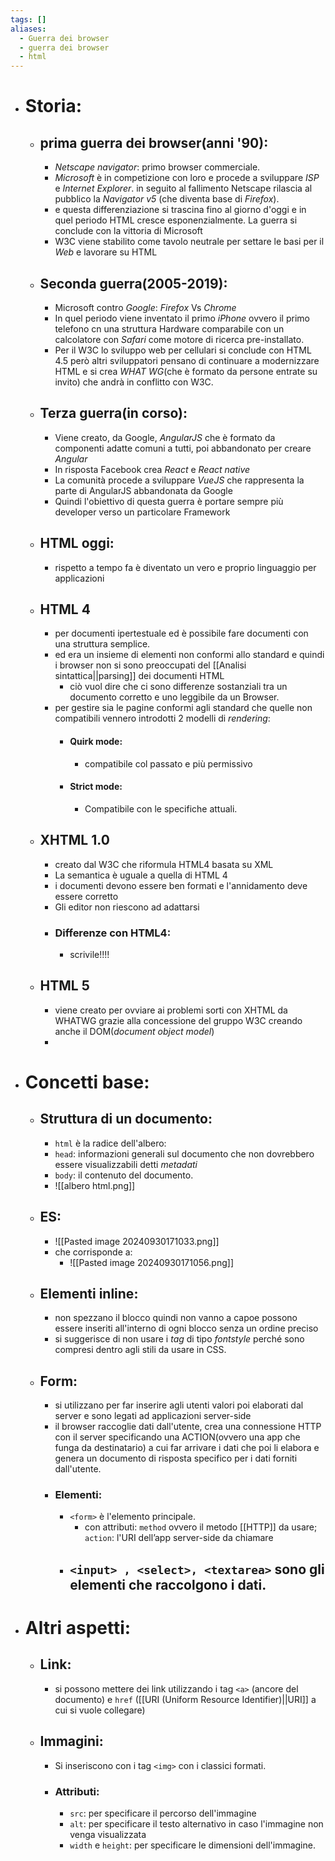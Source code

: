 ```yaml
---
tags: []
aliases:
  - Guerra dei browser
  - guerra dei browser
  - html
---
```


- # Storia:
	- ## prima guerra dei browser(anni '90):
		- _Netscape navigator_: primo browser commerciale.
		- _Microsoft_ è in competizione con loro e procede a sviluppare _ISP_ e _Internet Explorer_. in seguito al fallimento Netscape rilascia al pubblico la _Navigator v5_ (che diventa base di _Firefox_). 
		- e questa differenziazione si trascina fino al giorno d'oggi e in quel periodo HTML cresce esponenzialmente. La guerra si conclude con la vittoria di Microsoft
		- W3C viene stabilito come tavolo neutrale per settare le basi per il _Web_ e lavorare su HTML
	- ## Seconda guerra(2005-2019):
		- Microsoft contro _Google_: _Firefox_ Vs _Chrome_
		- In quel periodo viene inventato il primo _iPhone_ ovvero il primo telefono cn una struttura Hardware comparabile con un calcolatore con _Safari_ come motore di ricerca pre-installato.
		- Per il W3C lo sviluppo web per cellulari si conclude con HTML 4.5 però altri sviluppatori pensano di continuare a modernizzare HTML e si crea _WHAT WG_(che è formato da persone entrate su invito) che andrà in conflitto con W3C.  
	- ## Terza guerra(in corso):
		- Viene creato, da Google, _AngularJS_ che è formato da componenti adatte comuni a tutti, poi abbandonato per creare _Angular_
		- In risposta Facebook crea _React_ e _React native_
		- La comunità procede a sviluppare _VueJS_ che rappresenta la parte di AngularJS abbandonata da Google  
		- Quindi l'obiettivo di questa guerra è portare sempre più developer verso un particolare Framework
	- ## HTML oggi:
		- rispetto a tempo fa è diventato un vero e proprio linguaggio per applicazioni 
	- ## HTML 4
		- per documenti ipertestuale ed è possibile fare documenti con una struttura semplice.
		- ed era un insieme di elementi non conformi allo standard e quindi i browser non si sono preoccupati del [[Analisi sintattica||parsing]] dei documenti HTML
			- ciò vuol dire che ci sono differenze sostanziali tra un documento corretto e uno leggibile da un Browser.
		- per gestire sia le pagine conformi agli standard che quelle non compatibili vennero introdotti 2 modelli di _rendering_:
			- #### Quirk mode:
				- compatibile col passato e più permissivo
			- #### Strict mode:
				- Compatibile con le specifiche attuali.
	- ## XHTML 1.0
		- creato dal W3C che riformula HTML4 basata su XML
		- La semantica è uguale a quella di HTML 4 
		- i documenti devono essere ben formati e l'annidamento deve essere corretto
		- Gli editor non riescono ad adattarsi
		- ### Differenze con HTML4:
			- scrivile!!!!
	- ## HTML 5
		- viene creato per ovviare ai problemi sorti con XHTML da WHATWG grazie alla concessione del gruppo W3C creando anche il DOM(_document object model_) 
		- 
- # Concetti base:
	- ## Struttura di un documento:
		- `html` è la radice dell'albero:
		- `head`: informazioni generali sul documento che non dovrebbero essere visualizzabili detti _metadati_
		- `body`: il contenuto del documento.
		- ![[albero html.png]]
	- ## ES:
		- ![[Pasted image 20240930171033.png]]
		- che corrisponde a:
			- ![[Pasted image 20240930171056.png]]
	- ## Elementi inline:
		- non spezzano il blocco quindi non vanno a capoe possono essere inseriti all'interno di ogni blocco senza un ordine preciso 
		- si suggerisce di non usare i _tag_ di tipo _fontstyle_ perché sono compresi dentro agli stili da usare in CSS.
	- ## Form:
		- si utilizzano per far inserire agli utenti valori poi elaborati dal server e sono legati ad applicazioni server-side 
		- il browser raccoglie dati dall'utente, crea una connessione HTTP con il server specificando una ACTION(ovvero una app che funga da destinatario) a cui far arrivare i dati che poi li elabora e genera un documento di risposta specifico per i dati forniti dall'utente.
		- ### Elementi:
			- `<form>` è l'elemento principale.
				- con attributi: `method` ovvero il metodo [[HTTP]] da usare; `action`: l'URI dell’app server-side da chiamare 
			- `<input> , <select>, <textarea>` sono gli elementi che raccolgono i dati.
				- 
- # Altri aspetti:
	- ## Link:
		- si possono mettere dei link utilizzando i tag `<a>` (ancore del documento) e `href` ([[URI (Uniform Resource Identifier)||URI]] a cui si vuole collegare) 
	- ## Immagini:
		- Si inseriscono con i tag `<img>` con i classici formati.
		- ### Attributi:
			- `src`: per specificare il percorso dell'immagine
			- `alt`: per specificare il testo alternativo in caso l'immagine non venga visualizzata
			- `width` e `height`: per specificare le dimensioni dell'immagine.